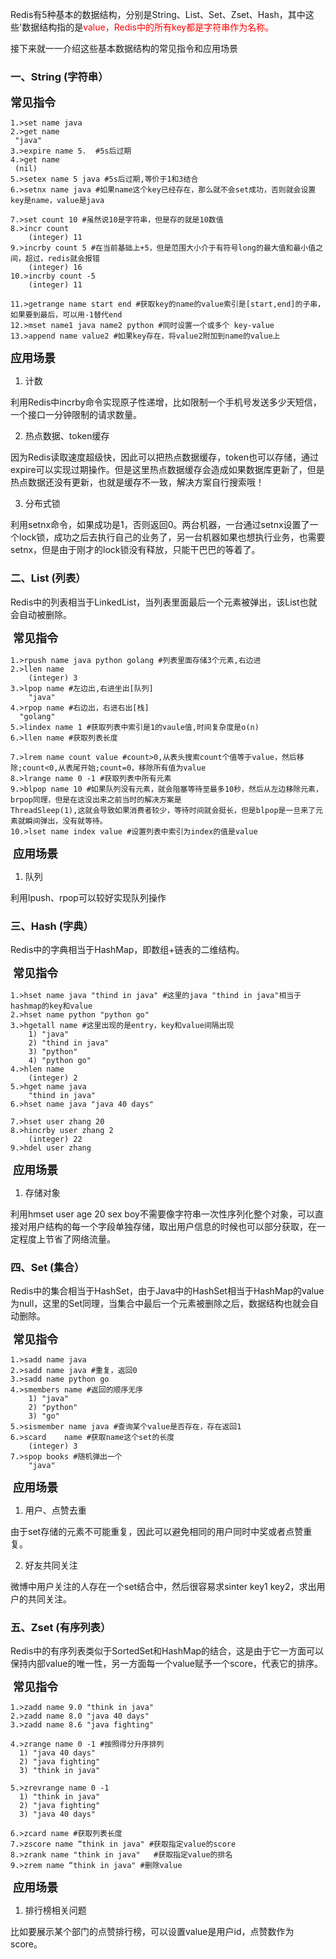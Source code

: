 Redis有5种基本的数据结构，分别是String、List、Set、Zset、Hash，其中这些'数据结构指的是<font color=red>value，Redis中的所有key都是字符串作为名称。</font>

接下来就一一介绍这些基本数据结构的常见指令和应用场景

### 一、String (字符串）

<font size=4>**常见指令**</font>

```
1.>set name java
2.>get name 
 "java"
3.>expire name 5.  #5s后过期
4.>get name 
 (nil)
5.>setex name 5 java #5s后过期,等价于1和3结合
6.>setnx name java #如果name这个key已经存在，那么就不会set成功，否则就会设置key是name，value是java

7.>set count 10 #虽然说10是字符串，但是存的就是10数值
8.>incr count
	(integer) 11
9.>incrby count 5 #在当前基础上+5，但是范围大小介于有符号long的最大值和最小值之间，超过，redis就会报错
	(integer) 16
10.>incrby count -5
	(integer) 11
	
11.>getrange name start end #获取key的name的value索引是[start,end]的子串，如果要到最后，可以用-1替代end
12.>mset name1 java name2 python #同时设置一个或多个 key-value
13.>append name value2 #如果key存在，将value2附加到name的value上
```

<font size=4>**应用场景**</font>

1. 计数

利用Redis中incrby命令实现原子性递增，比如限制一个手机号发送多少天短信，一个接口一分钟限制的请求数量。

2. 热点数据、token缓存

因为Redis读取速度超级快，因此可以把热点数据缓存，token也可以存储，通过expire可以实现过期操作。但是这里热点数据缓存会造成如果数据库更新了，但是热点数据还没有更新，也就是缓存不一致，解决方案自行搜索哦！

3. 分布式锁

利用setnx命令，如果成功是1，否则返回0。两台机器，一台通过setnx设置了一个lock锁，成功之后去执行自己的业务了，另一台机器如果也想执行业务，也需要setnx，但是由于刚才的lock锁没有释放，只能干巴巴的等着了。

### 二、List (列表）

Redis中的列表相当于LinkedList，当列表里面最后一个元素被弹出，该List也就会自动被删除。

​	<font size=4>**常见指令**</font>

```
1.>rpush name java python golang #列表里面存储3个元素,右边进
2.>llen name
	(integer) 3
3.>lpop name #左边出,右进坐出[队列]
	"java"
4.>rpop name #右边出，右进右出[栈]
  "golang"
5.>lindex name 1 #获取列表中索引是1的vaule值,时间复杂度是o(n)
6.>llen name #获取列表长度

7.>lrem name count value #count>0,从表头搜索count个值等于value，然后移除;count<0,从表尾开始;count=0，移除所有值为value
8.>lrange name 0 -1 #获取列表中所有元素
9.>blpop name 10 #如果队列没有元素，就会阻塞等待至最多10秒，然后从左边移除元素，brpop同理，但是在这没出来之前当时的解决方案是
ThreadSleep(1),这就会导致如果消费者较少，等待时间就会挺长，但是blpop是一旦来了元素就瞬间弹出，没有就等待。
10.>lset name index value #设置列表中索引为index的值是value
```

​	<font size=4>**应用场景**</font>

1. 队列

利用lpush、rpop可以较好实现队列操作

### 三、Hash (字典）

Redis中的字典相当于HashMap，即数组+链表的二维结构。

​	<font size=4>**常见指令**</font>

```
1.>hset name java "thind in java" #这里的java "thind in java"相当于hashmap的key和value
2.>hset name python "python go"
3.>hgetall name #这里出现的是entry，key和value间隔出现
	1) "java"
	2) "thind in java"
	3) "python"
	4) "python go"
4.>hlen name
	(integer) 2
5.>hget name java 
	"thind in java"
6.>hset name java "java 40 days"

7.>hset user zhang 20
8.>hincrby user zhang 2
	(integer) 22
9.>hdel user zhang
```

​	<font size=4>**应用场景**</font>

1. 存储对象

利用hmset user age 20 sex boy不需要像字符串一次性序列化整个对象，可以直接对用户结构的每一个字段单独存储，取出用户信息的时候也可以部分获取，在一定程度上节省了网络流量。

### 四、Set (集合）

Redis中的集合相当于HashSet，由于Java中的HashSet相当于HashMap的value为null，这里的Set同理，当集合中最后一个元素被删除之后，数据结构也就会自动删除。

​	<font size=4>**常见指令**</font>

```
1.>sadd name java
2.>sadd name java #重复，返回0
3.>sadd name python go
4.>smembers name #返回的顺序无序
	1) "java"
	2) "python"
	3) "go"
5.>sismember name java #查询某个value是否存在，存在返回1
6.>scard	name #获取name这个set的长度
	(integer) 3
7.>spop books #随机弹出一个
	"java"
```

​	<font size=4>**应用场景**</font>

1. 用户、点赞去重

由于set存储的元素不可能重复，因此可以避免相同的用户同时中奖或者点赞重复。

2. 好友共同关注

微博中用户关注的人存在一个set结合中，然后很容易求sinter key1 key2，求出用户的共同关注。

### 五、Zset (有序列表）

Redis中的有序列表类似于SortedSet和HashMap的结合，这是由于它一方面可以保持内部value的唯一性，另一方面每一个value赋予一个score，代表它的排序。

​	<font size=4>**常见指令**</font>

```
1.>zadd name 9.0 "think in java"
2.>zadd name 8.0 "java 40 days"
3.>zadd name 8.6 "java fighting"

4.>zrange name 0 -1 #按照得分升序排列
  1) "java 40 days"
  2) "java fighting"
  3) "think in java"

5.>zrevrange name 0 -1
  1) "think in java"
  2) "java fighting"
  3) "java 40 days"

6.>zcard name #获取列表长度
7.>zscore name “think in java" #获取指定value的score
8.>zrank name "think in java"	#获取指定value的排名
9.>zrem name “think in java" #删除value
```

​	<font size=4>**应用场景**</font>

1. 排行榜相关问题

比如要展示某个部门的点赞排行榜，可以设置value是用户id，点赞数作为score。